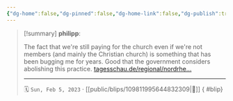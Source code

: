 ```yaml
---
{"dg-home":false,"dg-pinned":false,"dg-home-link":false,"dg-publish":true,"type":"blip","disabled rules":["yaml-title","yaml-title-alias","file-name-heading"],"title":"philipp on mastodon @ 2023-02-05","created-date":"2023-02-05T11:54:38","id":109811995644832300,"updated-date":"2025-05-02T08:50:43","dg-path":"blips/109811995644832309.md","permalink":"/blips/109811995644832309/","dgPassFrontmatter":true}
---
```


> [!summary] **philipp**:
>
> The fact that we're still paying for the church even if we're not members (and mainly the Christian church) is something that has been bugging me for years. Good that the government considers abolishing this practice. [tagesschau.de/regional/nordrhe…](https://www.tagesschau.de/regional/nordrheinwestfalen/kirchen-staatszahlungen-101.html)
> - - -
>
> 🗓️ `Sun, Feb 5, 2023` · [[public/blips/109811995644832309\|🔗]]
{ #blip}

